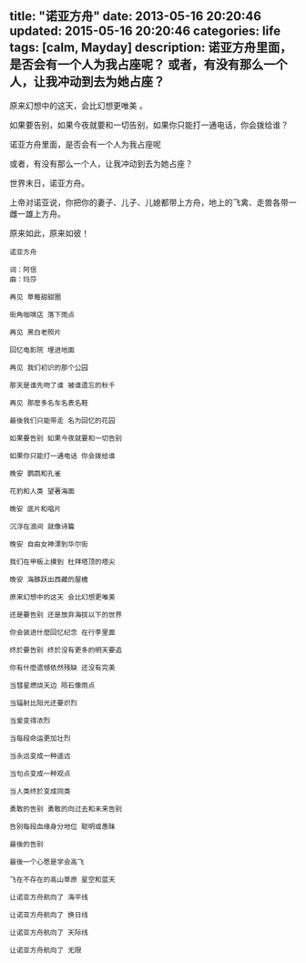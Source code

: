 title: "诺亚方舟"
date: 2013-05-16 20:20:46
updated: 2015-05-16 20:20:46
categories: life
tags: [calm, Mayday]
description: 诺亚方舟里面，是否会有一个人为我占座呢？ 或者，有没有那么一个人，让我冲动到去为她占座？
---

原来幻想中的这天，会比幻想更唯美 。

如果要告别，如果今夜就要和一切告别，如果你只能打一通电话，你会拨给谁？

诺亚方舟里面，是否会有一个人为我占座呢

或者，有没有那么一个人，让我冲动到去为她占座？

世界末日，诺亚方舟。

上帝对诺亚说，你把你的妻子、儿子、儿媳都带上方舟，地上的飞禽、走兽各带一雌一雄上方舟。

原来如此，原来如彼！

```
诺亚方舟

词：阿信 
曲：玛莎

再见 草莓甜甜圈 

街角咖啡店 落下雨点

再见 黑白老照片

回忆电影院 埋进地面 

再见 我们初识的那个公园

那天是谁先吻了谁 被谁遗忘的秋千 

再见 那麼多名车名表名鞋 

最後我们只能带走 名为回忆的花园 

如果要告别 如果今夜就要和一切告别 

如果你只能打一通电话 你会拨给谁 

晚安 鹦鹉和孔雀 

花豹和人类 望著海面 

晚安 底片和唱片 

沉浮在浪间 就像诗篇 

晚安 自由女神漂到华尔街 

我们在甲板上摸到 杜拜塔顶的塔尖 

晚安 海豚跃出西藏的屋檐 

原来幻想中的这天 会比幻想更唯美 

还是要告别 还是放弃海拔以下的世界 

你会装进什麼回忆纪念 在行李里面 

终於要告别 终於没有更多的明天要追 

你有什麼遗憾依然残缺 还没有完美 

当彗星燃烧天边 陨石像雨点 

当辐射比阳光还要炽烈 

当爱变得浓烈 

当每段命运更加壮烈 

当永远变成一种遥远 

当句点变成一种观点 

当人类终於变成同类 

勇敢的告别 勇敢的向过去和未来告别 

告别每段血缘身分地位 聪明或愚昧 

最後的告别 

最後一个心愿是学会高飞 

飞在不存在的高山草原 星空和蓝天 

让诺亚方舟航向了 海平线 

让诺亚方舟航向了 换日线 

让诺亚方舟航向了 天际线 

让诺亚方舟航向了 无限
```

